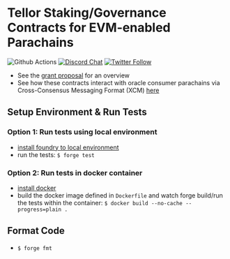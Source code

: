 # Tellor Staking/Governance Contracts for EVM-enabled Parachains
![Github Actions](https://img.shields.io/github/actions/workflow/status/tellor-io/parity-tellor-contracts/test.yml?label=tests)
[![Discord Chat](https://img.shields.io/discord/461602746336935936)](https://discord.gg/tellor)
[![Twitter Follow](https://img.shields.io/twitter/follow/wearetellor?style=social)](https://twitter.com/WeAreTellor)


- See the [grant proposal](https://github.com/tellor-io/Grants-Program/blob/master/applications/Tellor.md) for an overview
- See how these contracts interact with oracle consumer parachains via Cross-Consensus Messaging Format (XCM) [here](https://github.com/evilrobot-01/tellor)

## Setup Environment & Run Tests
### Option 1: Run tests using local environment
- [install foundry to local environment](https://github.com/foundry-rs/foundry#installation)
- run the tests: `$ forge test`
### Option 2: Run tests in docker container
- [install docker](https://docs.docker.com/get-docker/)
- build the docker image defined in `Dockerfile` and watch forge build/run the tests within the container: `$ docker build --no-cache --progress=plain .`

## Format Code
- `$ forge fmt`
